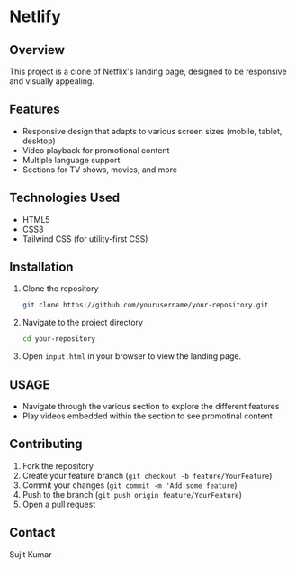 # Netlify

## Overview

This project is a clone of Netflix's landing page, designed to be responsive and visually appealing.

## Features

- Responsive design that adapts to various screen sizes (mobile, tablet, desktop)
- Video playback for promotional content
- Multiple language support
- Sections for TV shows, movies, and more

## Technologies Used

- HTML5
- CSS3
- Tailwind CSS (for utility-first CSS)

## Installation

1. Clone the repository

   ```bash
   git clone https://github.com/yourusername/your-repository.git
2. Navigate to the project directory

   ```bash
   cd your-repository
3. Open `input.html` in your browser to view the landing page.

## USAGE
- Navigate through the various section to explore the different features
- Play videos embedded within the section to see promotinal content

## Contributing 
1. Fork the repository
2. Create your feature branch (`git checkout -b feature/YourFeature`)
3. Commit your changes (`git commit -m 'Add some feature`)
4. Push to the branch (`git push origin feature/YourFeature`)
5. Open a pull request

## Contact 
Sujit Kumar - 
